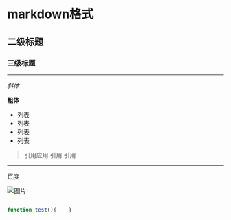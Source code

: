 # markdown格式
## 二级标题
### 三级标题

--- 

*斜体*   

**粗体**

- 列表
- 列表
- 列表
- 列表

> 引用应用
>  引用
>   引用

--- 

[百度](http://www.baidu.com)

![图片](http://www.baidu.com)

``` javascript

function test(){    }

 ```
